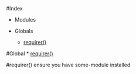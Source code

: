 #Index

* Modules

* Globals
    * [requirer()](#requirer)

#Global
    * [requirer()](#requirer)

<a name="requirer"></a>
#requirer()
ensure you have some-module installed

